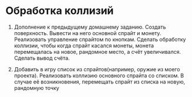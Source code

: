 # Обработка коллизий

1. Дополнение к предыдущему домашнему заданию. Создать поверхность. Вывести на него основной спрайт и монету. Реализовать управление спрайтом по кнопкам. Сделать обработку коллизии, чтобы когда спрайт касался монеты, монета перемещалась на новое, рандомное место, а счёт увеличивался. Сделать вывод счёта.

2. Добавить в игру список из спрайтов(например, оружие из моего проекта). Реализовать коллизию основного спрайта со списком. В случае её возникновения, перемещать спрайт из списка на новую, рандомную точку
